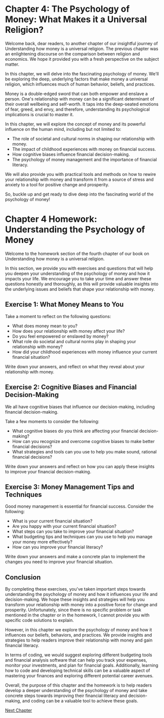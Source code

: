 # Chapter 4: The Psychology of Money: What Makes it a Universal Religion?

Welcome back, dear readers, to another chapter of our insightful journey of Understanding how money is a universal religion. The previous chapter was an enlightening discourse on the comparison between religion and economics. We hope it provided you with a fresh perspective on the subject matter.

In this chapter, we will delve into the fascinating psychology of money. We'll be exploring the deep, underlying factors that make money a universal religion, which influences much of human behavior, beliefs, and practices.

Money is a double-edged sword that can both empower and enslave a person. One's relationship with money can be a significant determinant of their overall wellbeing and self-worth. It taps into the deep-seated emotions of fear, greed, and envy, and therefore, understanding its psychological implications is crucial to master it.

In this chapter, we will explore the concept of money and its powerful influence on the human mind, including but not limited to:

- The role of societal and cultural norms in shaping our relationship with money.
- The impact of childhood experiences with money on financial success.
- How cognitive biases influence financial decision-making.
- The psychology of money management and the importance of financial literacy.

We will also provide you with practical tools and methods on how to rewire your relationship with money and transform it from a source of stress and anxiety to a tool for positive change and prosperity.

So, buckle up and get ready to dive deep into the fascinating world of the psychology of money!
# Chapter 4 Homework: Understanding the Psychology of Money

Welcome to the homework section of the fourth chapter of our book on Understanding how money is a universal religion.

In this section, we provide you with exercises and questions that will help you deepen your understanding of the psychology of money and how it impacts your life. We encourage you to take your time and answer these questions honestly and thoroughly, as this will provide valuable insights into the underlying issues and beliefs that shape your relationship with money.

## Exercise 1: What Money Means to You

Take a moment to reflect on the following questions:

- What does money mean to you?
- How does your relationship with money affect your life?
- Do you feel empowered or enslaved by money?
- What role do societal and cultural norms play in shaping your relationship with money?
- How did your childhood experiences with money influence your current financial situation?

Write down your answers, and reflect on what they reveal about your relationship with money.

## Exercise 2: Cognitive Biases and Financial Decision-Making

We all have cognitive biases that influence our decision-making, including financial decision-making.

Take a few moments to consider the following:

- What cognitive biases do you think are affecting your financial decision-making?
- How can you recognize and overcome cognitive biases to make better financial decisions?
- What strategies and tools can you use to help you make sound, rational financial decisions?

Write down your answers and reflect on how you can apply these insights to improve your financial decision-making.

## Exercise 3: Money Management Tips and Techniques

Good money management is essential for financial success. Consider the following:

- What is your current financial situation?
- Are you happy with your current financial situation?
- What steps can you take to improve your financial situation?
- What budgeting tips and techniques can you use to help you manage your money more effectively?
- How can you improve your financial literacy?

Write down your answers and make a concrete plan to implement the changes you need to improve your financial situation.

## Conclusion

By completing these exercises, you've taken important steps towards understanding the psychology of money and how it influences your life and decision-making. We hope these insights and strategies will help you transform your relationship with money into a positive force for change and prosperity.
Unfortunately, since there is no specific problem or task mentioned in the chapter or in the homework, I cannot provide you with specific code solutions to explain. 

However, in this chapter we explore the psychology of money and how it influences our beliefs, behaviors, and practices. We provide insights and strategies to help readers improve their relationship with money and gain financial literacy.

In terms of coding, we would suggest exploring different budgeting tools and financial analysis software that can help you track your expenses, monitor your investments, and plan for financial goals. Additionally, learning how to code and developing technical skills can be a valuable aspect of mastering your finances and exploring different potential career avenues.

Overall, the purpose of this chapter and the homework is to help readers develop a deeper understanding of the psychology of money and take concrete steps towards improving their financial literacy and decision-making, and coding can be a valuable tool to achieve these goals.


[Next Chapter](05_Chapter05.md)